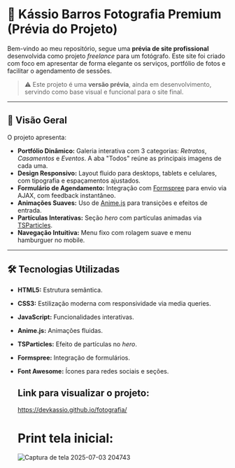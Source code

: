 # 📸 Kássio Barros Fotografia Premium (Prévia do Projeto)

Bem-vindo ao meu repositório, segue uma **prévia de site profissional** desenvolvida como projeto *freelance* para um fotógrafo. Este site foi criado com foco em apresentar de forma elegante os serviços, portfólio de fotos e facilitar o agendamento de sessões.

> ⚠️ Este projeto é uma **versão prévia**, ainda em desenvolvimento, servindo como base visual e funcional para o site final.

---

## 🌟 Visão Geral

O projeto apresenta:

- **Portfólio Dinâmico:** Galeria interativa com 3 categorias: *Retratos*, *Casamentos* e *Eventos*. A aba "Todos" reúne as principais imagens de cada uma.
- **Design Responsivo:** Layout fluido para desktops, tablets e celulares, com tipografia e espaçamentos ajustados.
- **Formulário de Agendamento:** Integração com [Formspree](https://formspree.io) para envio via AJAX, com feedback instantâneo.
- **Animações Suaves:** Uso de [Anime.js](https://animejs.com/) para transições e efeitos de entrada.
- **Partículas Interativas:** Seção *hero* com partículas animadas via [TSParticles](https://particles.js.org/).
- **Navegação Intuitiva:** Menu fixo com rolagem suave e menu hamburguer no mobile.

---

## 🛠️ Tecnologias Utilizadas

- **HTML5:** Estrutura semântica.
- **CSS3:** Estilização moderna com responsividade via media queries.
- **JavaScript:** Funcionalidades interativas.
- **Anime.js:** Animações fluidas.
- **TSParticles:** Efeito de partículas no *hero*.
- **Formspree:** Integração de formulários.
- **Font Awesome:** Ícones para redes sociais e seções.

  ## Link para visualizar o projeto: 
    https://devkassio.github.io/fotografia/

  # Print tela inicial:

  ![Captura de tela 2025-07-03 204743](https://github.com/user-attachments/assets/027583ad-b117-49f6-be44-7408611163d1)
